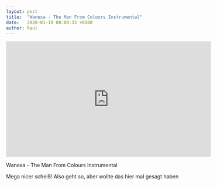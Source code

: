 ```yaml
---
layout: post
title:  "Wanexa - The Man From Colours Instrumental"
date:   2020-01-10 00:00:33 +0100
author: Raul
---
```

<iframe width="560" height="315" src="https://www.youtube.com/embed/pVH7YICbQAw" frameborder="0" allow="accelerometer; autoplay; encrypted-media; gyroscope; picture-in-picture" allowfullscreen></iframe>

Wanexa - The Man From Colours Instrumental

Mega nicer scheiß! Also geht so, aber wollte das hier mal gesagt haben
